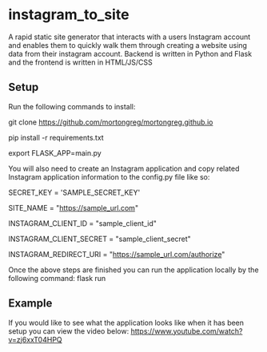 # instagram_to_site
A rapid static site generator that interacts with a users Instagram account and enables them to quickly walk them through creating a website using data from their instagram account. Backend is written in Python and Flask and the frontend is written in HTML/JS/CSS


## Setup

Run the following commands to install:

git clone https://github.com/mortongreg/mortongreg.github.io

pip install -r requirements.txt

export FLASK_APP=main.py

You will also need to create an Instagram application and copy related Instagram application information to the config.py file like so:

SECRET_KEY = 'SAMPLE_SECRET_KEY'

SITE_NAME = "https://sample_url.com"

INSTAGRAM_CLIENT_ID = "sample_client_id"

INSTAGRAM_CLIENT_SECRET = "sample_client_secret"

INSTAGRAM_REDIRECT_URI = "https://sample_url.com/authorize"


Once the above steps are finished you can run the application locally by the following command:
flask run



## Example

If you would like to see what the application looks like when it has been setup you can view the video below:
https://www.youtube.com/watch?v=zj6xxT04HPQ
